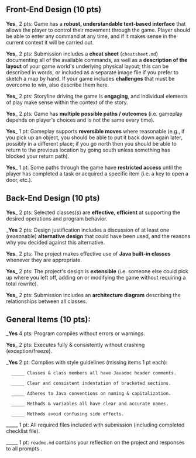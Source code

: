 ## Front-End Design (10 pts)

__Yes___ 2 pts: Game has a **robust, understandable text-based interface** that allows the player to control their movement through the game.  Player should be able to enter any command at any time, and if it makes sense in the current context it will be carried out.

__Yes___ 2 pts: Submission includes a **cheat sheet** (`cheatsheet.md`) documenting all of the available commands, as well as a **description of the layout** of your game world's underlying physical layout; this can be described in words, or included as a separate image file if you prefer to sketch a map by hand.  If your game includes **challenges** that must be overcome to win, also describe them here.

__Yes___ 2 pts: Storyline driving the game is **engaging**, and individual elements of play make sense within the context of the story.

__Yes___ 2 pts: Game has **multiple possible paths / outcomes** (i.e. gameplay depends on player's choices and is not the same every time).

__Yes___ 1 pt: Gameplay supports **reversible moves** where reasonable (e.g., if you pick up an object, you should be able to put it back down again later, possibly in a different place; if you go north then you should be able to return to the previous location by going south unless something has blocked your return path).

__Yes___ 1 pt: Some paths through the game have **restricted access** until the player has completed a task or acquired a specific item (i.e. a key to open a door, etc.).


## Back-End Design (10 pts)

__Yes___ 2 pts: Selected classes(s) are **effective, efficient** at supporting the desired operations and program behavior.

___Yes__ 2 pts: Design justification includes a discussion of at least one (reasonable) **alternative design** that could have been used, and the reasons why you decided against this alternative.

__Yes___ 2 pts: The project makes effective use of **Java built-in classes** whenever they are appropriate.

__Yes___ 2 pts: The project's design is **extensible** (i.e. someone else could pick up where you left off, adding on or modifying the game without requiring a total rewrite).

__Yes___ 2 pts: Submission includes an **architecture diagram** describing the relationships between all classes.


## General Items (10 pts):
___Yes__ 4 pts: Program compiles without errors or warnings.

__Yes___ 2 pts: Executes fully & consistently without crashing (exception/freeze).

___Yes__ 2 pt: Complies with style guidelines (missing items 1 pt each):

      _____ Classes & class members all have Javadoc header comments.

      _____ Clear and consistent indentation of bracketed sections.

      _____ Adheres to Java conventions on naming & capitalization.

      _____ Methods & variables all have clear and accurate names.

      _____ Methods avoid confusing side effects.

_____ 1 pt: All required files included with submission (including completed checklist file).

_____ 1 pt: `readme.md` contains your reflection on the project and responses to all prompts .
